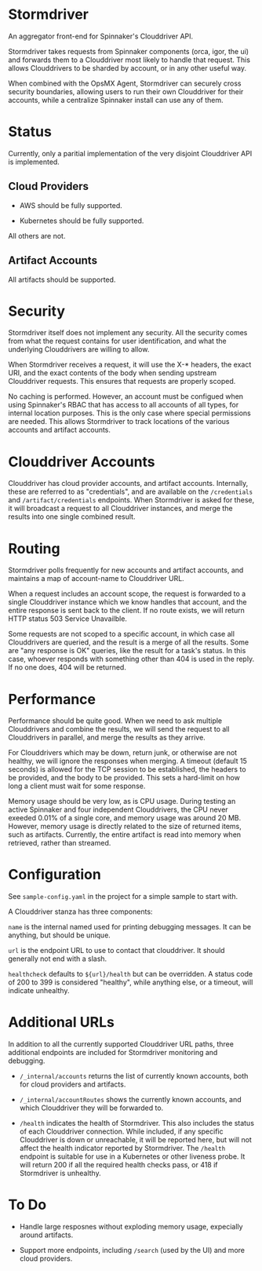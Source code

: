 # Stormdriver
An aggregator front-end for Spinnaker's Clouddriver API.

Stormdriver takes requests from Spinnaker components (orca, igor,
the ui) and forwards them to a Clouddriver most likely to handle that
request.  This allows Clouddrivers to be sharded by account, or
in any other useful way.

When combined with the OpsMX Agent, Stormdriver can securely cross
security boundaries, allowing users to run their own Clouddriver for
their accounts, while a centralize Spinnaker install can use any
of them.

# Status

Currently, only a paritial implementation of the very disjoint
Clouddriver API is implemented.

## Cloud Providers
* AWS should be fully supported.

* Kubernetes should be fully supported.

All others are not.

## Artifact Accounts

All artifacts should be supported.

# Security

Stormdriver itself does not implement any security.  All the security
comes from what the request contains for user identification, and what
the underlying Clouddrivers are willing to allow.

When Stormdriver receives a request, it will use the X-* headers, the
exact URI, and the exact contents of the body when sending upstream
Clouddriver requests.  This ensures that requests are properly scoped.

No caching is performed.  However, an account must be configued when
using Spinnaker's RBAC that has access to all accounts of all types,
for internal location purposes.  This is the only case where special
permissions are needed.  This allows Stormdriver to track locations of
the various accounts and artifact accounts.

# Clouddriver Accounts

Clouddriver has cloud provider accounts, and artifact accounts.
Internally, these are referred to as "credentials", and are available
on the `/credentials` and `/artifact/credentials` endpoints.
When Stormdriver is asked for these, it will broadcast a request to
all Clouddriver instances, and merge the results into one single
combined result.

# Routing

Stormdriver polls frequently for new accounts and artifact accounts,
and maintains a map of account-name to Clouddriver URL.

When a request includes an account scope, the request is forwarded
to a single Clouddriver instance which we know handles that
account, and the entire response is sent back to the client.  If
no route exists, we will return HTTP status 503 Service Unavailble.

Some requests are not scoped to a specific account, in which case all
Clouddrivers are queried, and the result is a merge of all the
results.  Some are "any response is OK" queries, like the result for
a task's status.  In this case, whoever responds with something other
than 404 is used in the reply.  If no one does, 404 will be returned.

# Performance

Performance should be quite good.  When we need to ask multiple
Clouddrivers and combine the results, we will send the request
to all Clouddrivers in parallel, and merge the results as they arrive.

For Clouddrivers which may be down, return junk, or otherwise are
not healthy, we will ignore the responses when merging.  A timeout
(default 15 seconds) is allowed for the TCP session to be established,
the headers to be provided, and the body to be provided.  This
sets a hard-limit on how long a client must wait for some response.

Memory usage should be very low, as is CPU usage.  During testing
an active Spinnaker and four independent Clouddrivers,
the CPU never exeeded 0.01% of a single core, and memory usage
was around 20 MB.  However, memory usage is directly related to
the size of returned items, such as artifacts.  Currently,
the entire artifact is read into memory when retrieved, rather
than streamed.

# Configuration

See `sample-config.yaml` in the project for a simple sample to
start with.

A Clouddriver stanza has three components:

`name` is the internal named used for printing debugging messages.
It can be anything, but should be unique.

`url` is the endpoint URL to use to contact that clouddriver.
It should generally not end with a slash.

`healthcheck` defaults to `${url}/health` but can be overridden.
A status code of 200 to 399 is considered "healthy", while anything
else, or a timeout, will indicate unhealthy.

# Additional URLs

In addition to all the currently supported Clouddriver URL paths,
three additional endpoints are included for Stormdriver monitoring
and debugging.

* `/_internal/accounts` returns the list of currently known accounts,
both for cloud providers and artifacts.

* `/_internal/accountRoutes` shows the currently known accounts,
and which Clouddriver they will be forwarded to.

* `/health` indicates the health of Stormdriver.  This also 
includes the status of each Clouddriver connection.
While included, if any specific Clouddriver is down or unreachable,
it will be reported here, but will not affect the health indicator
reported by Stormdriver.  The `/health` endpoint is suitable for use
in a Kubernetes or other liveness probe.  It will return 200 if
all the required health checks pass, or 418 if Stormdriver is
unhealthy.

# To Do

* Handle large resposnes without exploding memory usage,
expecially around artifacts.

* Support more endpoints, including `/search` (used by the UI)
and more cloud providers.
